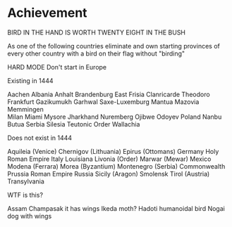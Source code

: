 # Achievement
BIRD IN THE HAND IS WORTH TWENTY EIGHT IN THE BUSH

As one of the following countries eliminate and own starting provinces of every other country with a bird on their flag without "birding"

HARD MODE Don't start in Europe

Existing in 1444

Aachen 
Albania 
Anhalt 
Brandenburg 
East Frisia 
Clanricarde 
Theodoro 
Frankfurt 
Gazikumukh 
Garhwal 
Saxe-Luxemburg 
Mantua 
Mazovia 
Memmingen  
Milan 
Miami 
Mysore 
Jharkhand 
Nuremberg 
Ojibwe 
Odoyev 
Poland 
Nanbu 
Butua 
Serbia 
Silesia 
Teutonic Order 
Wallachia


Does not exist in 1444

Aquileia (Venice)
Chernigov (Lithuania)
Epirus (Ottomans)
Germany
Holy Roman Empire
Italy
Louisiana
Livonia (Order)
Marwar (Mewar)
Mexico
Modena (Ferrara)
Morea (Byzantium)
Montenegro (Serbia)
Commonwealth
Prussia
Roman Empire
Russia
Sicily (Aragon)
Smolensk
Tirol (Austria)
Transylvania

WTF is this?

Assam
Champasak it has wings
Ikeda moth?
Hadoti humanoidal bird
Nogai dog with wings
